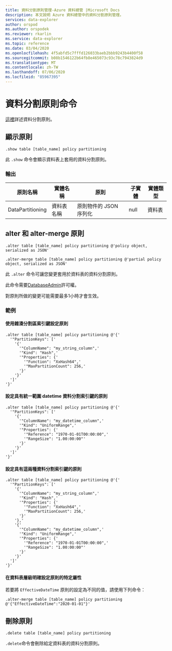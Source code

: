 ```yaml
---
title: 資料分割原則管理-Azure 資料總管 |Microsoft Docs
description: 本文說明 Azure 資料總管中的資料分割原則管理。
services: data-explorer
author: orspod
ms.author: orspodek
ms.reviewer: rkarlin
ms.service: data-explorer
ms.topic: reference
ms.date: 03/04/2020
ms.openlocfilehash: 4f5abfd5c7fffd126033baeb2bbb9243b4400f58
ms.sourcegitcommit: b08b1546122b64fb8e465073c93c78c7943824d9
ms.translationtype: MT
ms.contentlocale: zh-TW
ms.lasthandoff: 07/06/2020
ms.locfileid: "85967395"
---
```

# <a name="partitioning-policy-command"></a>資料分割原則命令

[這裡](../management/partitioningpolicy.md)詳述資料分割原則。

## <a name="show-policy"></a>顯示原則

```kusto
.show table [table_name] policy partitioning
```

此 `.show` 命令會顯示資料表上套用的資料分割原則。

### <a name="output"></a>輸出

|原則名稱 | 實體名稱 | 原則 | 子實體 | 實體類型
|---|---|---|---|---
|DataPartitioning | 資料表名稱 | 原則物件的 JSON 序列化 | null | 資料表

## <a name="alter-and-alter-merge-policy"></a>alter 和 alter-merge 原則

```kusto
.alter table [table_name] policy partitioning @'policy object, serialized as JSON'

.alter-merge table [table_name] policy partitioning @'partial policy object, serialized as JSON'
```

此 `.alter` 命令可讓您變更套用於資料表的資料分割原則。

此命令需要[DatabaseAdmin](access-control/role-based-authorization.md)許可權。

對原則所做的變更可能需要最多1小時才會生效。

### <a name="examples"></a>範例

#### <a name="setting-a-policy-with-a-hash-partition-key"></a>使用雜湊分割區索引鍵設定原則

```kusto
.alter table [table_name] policy partitioning @'{'
  '"PartitionKeys": ['
    '{'
      '"ColumnName": "my_string_column",'
      '"Kind": "Hash",'
      '"Properties": {'
        '"Function": "XxHash64",'
        '"MaxPartitionCount": 256,'
      '}'
    '}'
  ']'
'}'
```

#### <a name="setting-a-policy-with-a-uniform-range-datetime-partition-key"></a>設定具有統一範圍 datetime 資料分割索引鍵的原則

```kusto
.alter table [table_name] policy partitioning @'{'
  '"PartitionKeys": ['
    '{'
      '"ColumnName": "my_datetime_column",'
      '"Kind": "UniformRange",'
      '"Properties": {'
        '"Reference": "1970-01-01T00:00:00",'
        '"RangeSize": "1.00:00:00"'
      '}'
    '}'
  ']'
'}'
```

#### <a name="setting-a-policy-with-both-kinds-of-partition-keys"></a>設定具有這兩種資料分割索引鍵的原則

```kusto
.alter table [table_name] policy partitioning @'{'
  '"PartitionKeys": ['
    '{'
      '"ColumnName": "my_string_column",'
      '"Kind": "Hash",'
      '"Properties": {'
        '"Function": "XxHash64",'
        '"MaxPartitionCount": 256,'
      '}'
    '},'
    '{'
      '"ColumnName": "my_datetime_column",'
      '"Kind": "UniformRange",'
      '"Properties": {'
        '"Reference": "1970-01-01T00:00:00",'
        '"RangeSize": "1.00:00:00"'
      '}'
    '}'
  ']'
'}'
```

#### <a name="setting-a-specific-property-of-the-policy-explicitly-at-table-level"></a>在資料表層級明確設定原則的特定屬性

若要將 `EffectiveDateTime` 原則的設定為不同的值，請使用下列命令：

```kusto
.alter-merge table [table_name] policy partitioning @'{"EffectiveDateTime":"2020-01-01"}'
```

## <a name="delete-policy"></a>刪除原則

```kusto
.delete table [table_name] policy partitioning
```

`.delete`命令會刪除給定資料表的資料分割原則。
